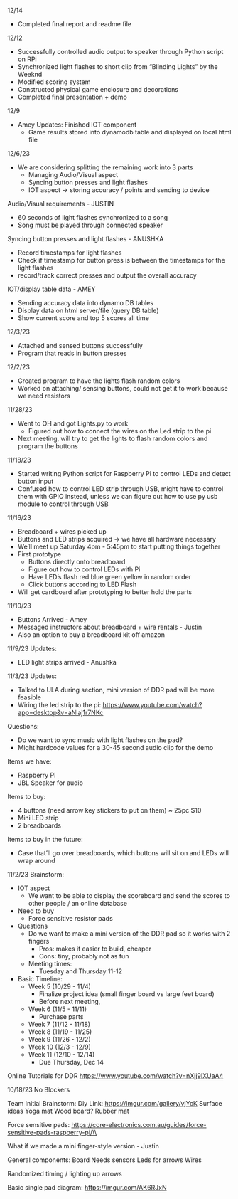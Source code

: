 12/14
- Completed final report and readme file


12/12
- Successfully controlled audio output to speaker through Python script on RPi
- Synchronized light flashes to short clip from “Blinding Lights” by the Weeknd
- Modified scoring system
- Constructed physical game enclosure and decorations
- Completed final presentation + demo


12/9
- Amey Updates: Finished IOT component
  - Game results stored into dynamodb table and displayed on local html file


12/6/23
- We are considering splitting the remaining work into 3 parts
  - Managing Audio/Visual aspect 
  - Syncing button presses and light flashes
  - IOT aspect → storing accuracy / points and sending to device

Audio/Visual requirements - JUSTIN
  - 60 seconds of light flashes synchronized to a song
  - Song must be played through connected speaker

Syncing button presses and light flashes - ANUSHKA
  - Record timestamps for light flashes
  - Check if timestamp for button press is between the timestamps for the light flashes
  - record/track correct presses and output the overall accuracy

IOT/display table data - AMEY
  - Sending accuracy data into dynamo DB tables
  - Display data on html server/file (query DB table)
  - Show current score and top 5 scores all time


12/3/23
- Attached and sensed buttons successfully
- Program that reads in button presses


12/2/23
- Created program to have the lights flash random colors
- Worked on attaching/ sensing buttons, could not get it to work because we need resistors


11/28/23
- Went to OH and got Lights.py to work
  - Figured out how to connect the wires on the Led strip to the pi
- Next meeting, will try to get the lights to flash random colors and program the buttons


11/18/23
- Started writing Python script for Raspberry Pi to control LEDs and detect button input
- Confused how to control LED strip through USB, might have to control them with GPIO instead, unless we can figure out how to use py usb module to control through USB


11/16/23
- Breadboard + wires picked up
- Buttons and LED strips acquired → we have all hardware necessary
- We’ll meet up Saturday 4pm - 5:45pm to start putting things together
- First prototype
  - Buttons directly onto breadboard
  - Figure out how to control LEDs with Pi
  - Have LED’s flash red blue green yellow in random order
  - Click buttons according to LED Flash
- Will get cardboard after prototyping to better hold the parts


11/10/23
- Buttons Arrived - Amey
- Messaged instructors about breadboard + wire rentals - Justin
- Also an option to buy a breadboard kit off amazon 


11/9/23
Updates:
- LED light strips arrived - Anushka


11/3/23
Updates:
- Talked to ULA during section, mini version of DDR pad will be more feasible
- Wiring the led strip to the pi: https://www.youtube.com/watch?app=desktop&v=aNlaj1r7NKc

Questions:
- Do we want to sync music with light flashes on the pad?
- Might hardcode values for a 30-45 second audio clip for the demo

Items we have:
- Raspberry PI
- JBL Speaker for audio

Items to buy:
- 4 buttons (need arrow key stickers to put on them) ~ 25pc $10
- Mini LED strip
- 2 breadboards

Items to buy in the future:
- Case that’ll go over breadboards, which buttons will sit on and LEDs will wrap around


11/2/23
Brainstorm:
- IOT aspect
  - We want to be able to display the scoreboard and send the scores to other people / an online database
- Need to buy
  - Force sensitive resistor pads 
- Questions
  - Do we want to make a mini version of the DDR pad so it works with 2 fingers
    - Pros: makes it easier to build, cheaper
    - Cons: tiny, probably not as fun
  - Meeting times:
    - Tuesday and Thursday 11-12
- Basic Timeline:
  - Week 5 (10/29 - 11/4)
    - Finalize project idea (small finger board vs large feet board)
    - Before next meeting, 
  - Week 6 (11/5 - 11/11)
    - Purchase parts
  - Week 7 (11/12 - 11/18)
  - Week 8 (11/19 - 11/25)
  - Week 9 (11/26 - 12/2)
  - Week 10 (12/3 - 12/9)
  - Week 11 (12/10 - 12/14)
    - Due Thursday, Dec 14

Online Tutorials for DDR
https://www.youtube.com/watch?v=nXjj9IXUaA4


10/18/23
No Blockers

Team Initial Brainstorm:
Diy Link: https://imgur.com/gallery/vjYcK 
Surface ideas
Yoga mat
Wood board?
Rubber mat

Force sensitive pads: https://core-electronics.com.au/guides/force-sensitive-pads-raspberry-pi/\\

What if we made a mini finger-style version - Justin

General components:
Board
Needs sensors
Leds for arrows
Wires 

Randomized timing / lighting up arrows

Basic single pad diagram: https://imgur.com/AK6RJxN
